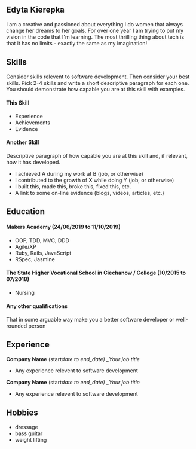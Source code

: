 ## Edyta Kierepka

I am a creative and passioned about everything I do women that always change her dreams to her goals.
For over one year I am trying to put my vision in the code that I'm learning.
The most thrilling thing about tech is that it has no limits - exactly the same as my imagination!

## Skills

Consider skills relevent to software development. Then consider your best skills. Pick 2-4 skills and write a short descriptive paragraph for each one. You should demonstrate how capable you are at this skill with examples.

#### This Skill

- Experience
- Achievements
- Evidence

#### Another Skill

Descriptive paragraph of how capable you are at this skill and, if relevant, how it has developed.

- I achieved A during my work at B (job, or otherwise)
- I contributed to the growth of X while doing Y (job, or otherwise)
- I built this, made this, broke this, fixed this, etc.
- A link to some on-line evidence (blogs, videos, articles, etc.)

## Education

#### Makers Academy (24/06/2019 to 11/10/2019)

- OOP, TDD, MVC, DDD
- Agile/XP
- Ruby, Rails, JavaScript
- RSpec, Jasmine

#### The State Higher Vocational School in Ciechanow / College (10/2015 to 07/2018)

- Nursing

#### Any other qualifications

That in some arguable way make you a better software developer or well-rounded person

## Experience

**Company Name** (start*date to end_date)
\_Your job title*

- Any experience relevent to software development

**Company Name** (start*date to end_date)
\_Your job title*

- Any experience relevent to software development

## Hobbies

- dressage
- bass guitar
- weight lifting
